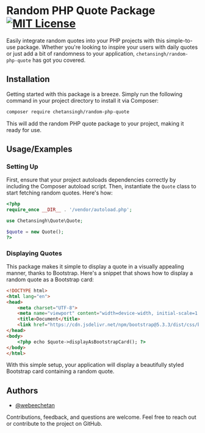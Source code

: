 
# Random PHP Quote Package  [![MIT License](https://img.shields.io/badge/License-MIT-green.svg)](https://choosealicense.com/licenses/mit/)

Easily integrate random quotes into your PHP projects with this simple-to-use package. Whether you're looking to inspire your users with daily quotes or just add a bit of randomness to your application, `chetansingh/random-php-quote` has got you covered.

## Installation

Getting started with this package is a breeze. Simply run the following command in your project directory to install it via Composer:

```bash
composer require chetansingh/random-php-quote
```

This will add the random PHP quote package to your project, making it ready for use.

## Usage/Examples

### Setting Up

First, ensure that your project autoloads dependencies correctly by including the Composer autoload script. Then, instantiate the `Quote` class to start fetching random quotes. Here's how:

```php
<?php
require_once __DIR__ . '/vendor/autoload.php';

use Chetansingh\Quote\Quote;

$quote = new Quote();
?>
```

### Displaying Quotes

This package makes it simple to display a quote in a visually appealing manner, thanks to Bootstrap. Here's a snippet that shows how to display a random quote as a Bootstrap card:

```html
<!DOCTYPE html>
<html lang="en">
<head>
    <meta charset="UTF-8">
    <meta name="viewport" content="width=device-width, initial-scale=1.0">
    <title>Document</title>
    <link href="https://cdn.jsdelivr.net/npm/bootstrap@5.3.3/dist/css/bootstrap.min.css" rel="stylesheet" integrity="sha384-QWTKZyjpPEjISv5WaRU9OFeRpok6YctnYmDr5pNlyT2bRjXh0JMhjY6hW+ALEwIH" crossorigin="anonymous">
</head>
<body>
    <?php echo $quote->displayAsBootstrapCard(); ?>
</body>
</html>
```

With this simple setup, your application will display a beautifully styled Bootstrap card containing a random quote.

## Authors

- [@webeechetan](https://www.github.com/webeechetan)

Contributions, feedback, and questions are welcome. Feel free to reach out or contribute to the project on GitHub.
